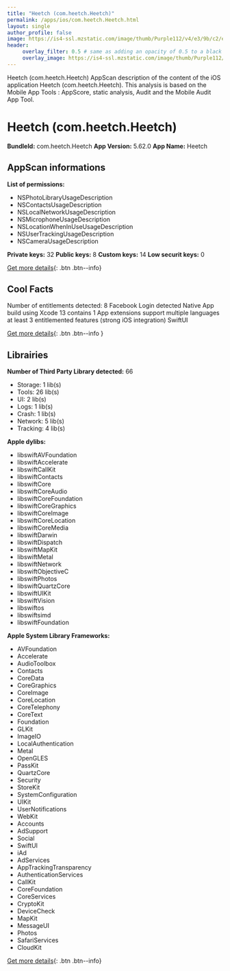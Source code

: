 ```yaml
---
title: "Heetch (com.heetch.Heetch)"
permalink: /apps/ios/com.heetch.Heetch.html
layout: single
author_profile: false
image: https://is4-ssl.mzstatic.com/image/thumb/Purple112/v4/e3/9b/c2/e39bc25b-76ac-e212-6326-43d294f8ceef/AppIcon_Prod-0-0-1x_U007emarketing-0-0-0-6-0-0-sRGB-0-0-0-GLES2_U002c0-512MB-85-220-0-0.png/512x512bb.jpg
header: 
     overlay_filter: 0.5 # same as adding an opacity of 0.5 to a black background
     overlay_image: https://is4-ssl.mzstatic.com/image/thumb/Purple112/v4/e3/9b/c2/e39bc25b-76ac-e212-6326-43d294f8ceef/AppIcon_Prod-0-0-1x_U007emarketing-0-0-0-6-0-0-sRGB-0-0-0-GLES2_U002c0-512MB-85-220-0-0.png/512x512bb.jpg
---
```

Heetch (com.heetch.Heetch) AppScan description of the content of the iOS application Heetch (com.heetch.Heetch). This analysis is based on the Mobile App Tools : AppScore, static analysis, Audit and the Mobile Audit App Tool.

# Heetch (com.heetch.Heetch)

**BundleId:** com.heetch.Heetch
**App Version:** 5.62.0
**App Name:** Heetch


## AppScan informations 

**List of permissions:** 
- NSPhotoLibraryUsageDescription
- NSContactsUsageDescription
- NSLocalNetworkUsageDescription
- NSMicrophoneUsageDescription
- NSLocationWhenInUseUsageDescription
- NSUserTrackingUsageDescription
- NSCameraUsageDescription
  
  
**Private keys:** 32
**Public keys:** 8
**Custom keys:** 14
**Low securit keys:** 0
  
[Get more details](/pricing.html){: .btn .btn--info}

## Cool Facts

Number of entitlements detected: 8
Facebook Login detected
Native App
build using Xcode 13
contains 1 App extensions
support multiple languages
at least 3 entitlemented features (strong iOS integration)
SwiftUI
  
[Get more details](/pricing.html){: .btn .btn--info }

## Librairies 
**Number of Third Party Library detected:** 66
- Storage: 1 lib(s)
- Tools: 26 lib(s)
- UI: 2 lib(s)
- Logs: 1 lib(s)
- Crash: 1 lib(s)
- Network: 5 lib(s)
- Tracking: 4 lib(s)


**Apple dylibs:**
- libswiftAVFoundation
- libswiftAccelerate
- libswiftCallKit
- libswiftContacts
- libswiftCore
- libswiftCoreAudio
- libswiftCoreFoundation
- libswiftCoreGraphics
- libswiftCoreImage
- libswiftCoreLocation
- libswiftCoreMedia
- libswiftDarwin
- libswiftDispatch
- libswiftMapKit
- libswiftMetal
- libswiftNetwork
- libswiftObjectiveC
- libswiftPhotos
- libswiftQuartzCore
- libswiftUIKit
- libswiftVision
- libswiftos
- libswiftsimd
- libswiftFoundation


**Apple System Library Frameworks:**
- AVFoundation
- Accelerate
- AudioToolbox
- Contacts
- CoreData
- CoreGraphics
- CoreImage
- CoreLocation
- CoreTelephony
- CoreText
- Foundation
- GLKit
- ImageIO
- LocalAuthentication
- Metal
- OpenGLES
- PassKit
- QuartzCore
- Security
- StoreKit
- SystemConfiguration
- UIKit
- UserNotifications
- WebKit
- Accounts
- AdSupport
- Social
- SwiftUI
- iAd
- AdServices
- AppTrackingTransparency
- AuthenticationServices
- CallKit
- CoreFoundation
- CoreServices
- CryptoKit
- DeviceCheck
- MapKit
- MessageUI
- Photos
- SafariServices
- CloudKit


  
[Get more details](/pricing.html){: .btn .btn--info}

